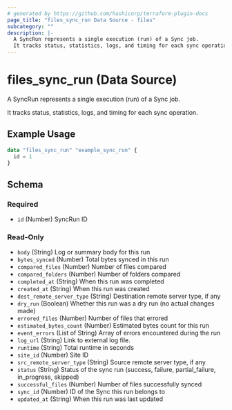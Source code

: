 ```yaml
---
# generated by https://github.com/hashicorp/terraform-plugin-docs
page_title: "files_sync_run Data Source - files"
subcategory: ""
description: |-
  A SyncRun represents a single execution (run) of a Sync job.
  It tracks status, statistics, logs, and timing for each sync operation.
---
```


# files_sync_run (Data Source)

A SyncRun represents a single execution (run) of a Sync job.

It tracks status, statistics, logs, and timing for each sync operation.

## Example Usage

```terraform
data "files_sync_run" "example_sync_run" {
  id = 1
}
```

<!-- schema generated by tfplugindocs -->
## Schema

### Required

- `id` (Number) SyncRun ID

### Read-Only

- `body` (String) Log or summary body for this run
- `bytes_synced` (Number) Total bytes synced in this run
- `compared_files` (Number) Number of files compared
- `compared_folders` (Number) Number of folders compared
- `completed_at` (String) When this run was completed
- `created_at` (String) When this run was created
- `dest_remote_server_type` (String) Destination remote server type, if any
- `dry_run` (Boolean) Whether this run was a dry run (no actual changes made)
- `errored_files` (Number) Number of files that errored
- `estimated_bytes_count` (Number) Estimated bytes count for this run
- `event_errors` (List of String) Array of errors encountered during the run
- `log_url` (String) Link to external log file.
- `runtime` (String) Total runtime in seconds
- `site_id` (Number) Site ID
- `src_remote_server_type` (String) Source remote server type, if any
- `status` (String) Status of the sync run (success, failure, partial_failure, in_progress, skipped)
- `successful_files` (Number) Number of files successfully synced
- `sync_id` (Number) ID of the Sync this run belongs to
- `updated_at` (String) When this run was last updated
